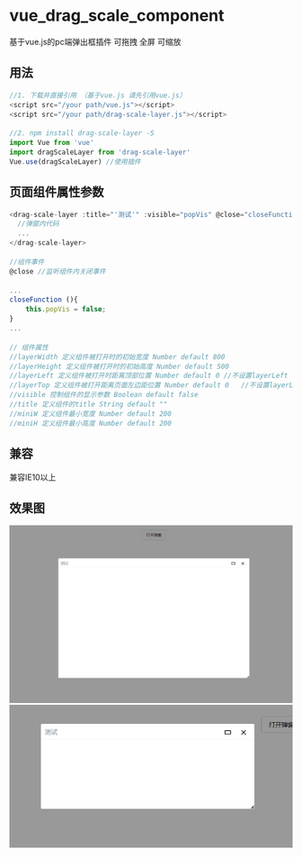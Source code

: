 # vue_drag_scale_component
基于vue.js的pc端弹出框插件 可拖拽 全屏 可缩放
## 用法
```javascript
//1. 下载并直接引用 （基于vue.js 请先引用vue.js）
<script src="/your path/vue.js"></script>
<script src="/your path/drag-scale-layer.js"></script>

//2. npm install drag-scale-layer -S 
import Vue from 'vue'
import dragScaleLayer from 'drag-scale-layer'
Vue.use(dragScaleLayer) //使用插件
```
## 页面组件属性参数
```javascript
<drag-scale-layer :title="'测试'" :visible="popVis" @close="closeFunction">
  //弹窗内代码
  ...
</drag-scale-layer>

//组件事件
@close //监听组件内关闭事件

...
closeFunction (){
	this.popVis = false;
}
...

// 组件属性
//layerWidth 定义组件被打开时的初始宽度 Number default 800
//layerHeight 定义组件被打开时的初始高度 Number default 500
//layerLeft 定义组件被打开时距离顶部位置 Number default 0 //不设置layerLeft layerTop 默认居中
//layerTop 定义组件被打开距离页面左边距位置 Number default 0   //不设置layerLeft layerTop 默认居中
//visible 控制组件的显示参数 Boolean default false
//title 定义组件的title String default ""
//miniW 定义组件最小宽度 Number default 200
//miniH 定义组件最小高度 Number default 200
```
## 兼容
兼容IE10以上

## 效果图
![效果图](https://github.com/yl1033669613/vue_drag_scale_component/blob/master/eft_pic1.jpg)  
![效果图（缩放）](https://github.com/yl1033669613/vue_drag_scale_component/blob/master/eft_pic2.jpg)  

